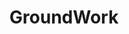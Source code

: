 ---
layout: project
title:  "GroundWork"
featured-image: "azavea-groundwork/groundwork_logo.png"
featured-alt: "GroundWork logo"
featured-bg: "#fbfbfb"
project-url: "https://groundwork.azavea.com/"
excerpt: Branding and website design for a machine learning product.
---